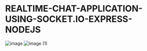 # REALTIME-CHAT-APPLICATION-USING-SOCKET.IO-EXPRESS-NODEJS
![image](https://user-images.githubusercontent.com/38796030/192282872-ed43e3f9-65cc-4ec0-a39b-d60a55eb660a.png)
![image (1)](https://user-images.githubusercontent.com/38796030/192283446-83548eda-2e11-42fb-bade-52487f422706.png)

